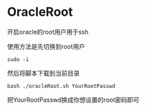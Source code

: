 # OracleRoot

开启oracle的root用户用于ssh

使用方法是先切换到root用户

`sudo -i`

然后将脚本下载到当前目录



`bash ./oracleRoot.sh YourRootPasswd`

把YourRootPasswd换成你想设置的root密码即可
